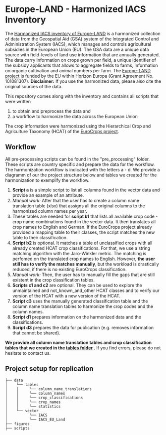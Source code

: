 # Europe-LAND - Harmonized IACS Inventory
The [Harmonized IACS inventory of Europe-LAND](https://zenodo.org/records/14230621) is a harmonized collection of data from the Geospatial Aid (GSA) system of the Integrated Control and Administration System (IACS), which manages and controls agricultural subsidies in the European Union (EU). The GSA data are a unique data source with field-levels of land use information that are annually generated. The data carry information on crops grown per field, a unique identifier of the subsidy applicants that allows to aggregate fields to farms, information on organic cultivation and animal numbers per farm. The [Europe-LAND project](https://europe-land.eu/) is funded by the EU within Horizon Europa (Grant Agreement No. 101081307).  __Disclaimer:__ If you use the harmonized data, please also cite the original sources of the data.

This repository comes along with the inventory and contains all scripts that were written
1) to obtain and preprocess the data and
2) a workflow to harmonize the data across the European Union

The crop information were harmonized using the Hierarchical Crop and Agriculture Taxonomy (HCAT) of the [EuroCrops project](https://github.com/maja601/EuroCrops).

## Workflow
All pre-processing scripts can be found in the "pre_processing" folder. These scripts are country specific and prepare the data for the workflow.
The harmonization workflow is indicated with the letters a - d. We provide a diagramm of our the project structure below and tables we created for the harmonization to exemplify the workflow. 
1) __Script a__ is a simple script to list all columns found in the vector data and provide an example of an attribute.
2) *Manual work:* After that the user has to create a column name translation table (xlsx) that assigns all the original columns to the harmonized column names per year.
3) These tables are needed for __script b1__ that lists all available crop code - crop name combinations found in the vector data. It then translates all crop names to English and German. If the EuroCrops project already provided a mapping table to their classes, the script matches the new table to their classification.
4) __Script b2__ is optional. It matches a table of unclassified crops with all already created HCAT crop classifications. For that, we use a string matching algorithm with the Jaro-Winkler metric. The matching is perfomed on the translated crop names to English. However, __the user still has to verify the matches manually__, but the workload is drastically reduced, if there is no existing EuroCrops classification.
5) *Manual work:* Then, the user has to manually fill the gaps that are still existent in the crop classification tables.
6) __Scripts c1 and c2__ are optional. They can be used to explore the unmaintained and not_known_and_other HCAT classes and to verify our version of the HCAT with a new version of the HCAT.
7) __Script c3__ uses the manually generated classification table and the column name translation tables to harmonize the crop codes and the column names.
8) __Script d1__ prepares information on the harmonized data and the classifications.
9) __Script d3__ prepares the data for publication (e.g. removes information that cannot be shared).

__We provide all column name translation tables and crop classification tables that we created in the [tables folder](tables) .__ If you find errors, please do not hesitate to contact us.

## Project setup for replication
```
├── data 
│    └── tables
│    │     └── column_name_translations
│    │     └── column_names
│    │     └── crop_classifications
│    │     └── crop_names
│    │     └── statistics
│    └── vector
│          └── IACS
│          └── IACS_EU_Land
├── figures
├── scripts
```
